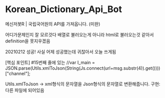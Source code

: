 # Korean_Dictionary_Api_Bot
메신저봇R | 국립국어원의 API를 가져옵니다. (미완)

어디가문제인지 잘 모르것다 배열로 불러오는게 아니라 html로 불러오는것 같아서 definition을 못지우겠음

20210212
성공! 사실 어제 성공했는데 귀찮아서 오늘 쓰게됨

[핵심 포인트]
#15번째 줄에 있는
//var I_main = JSON.parse(Utils.xmlToJson(String(Js.connect(url+msg.substr(4)).get())))["channel"];

Utils.xmlToJson
-> xml형식의 문자열을 Json형식의 문자열로 변환해줍니다.
구현: 다른 파일에 되어있음
